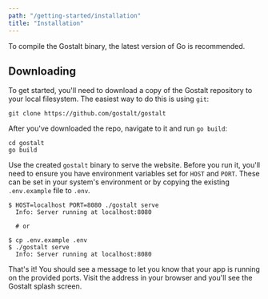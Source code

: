 ```yaml
---
path: "/getting-started/installation"
title: "Installation"
---
```


To compile the Gostalt binary, the latest version of Go is recommended.

## Downloading

To get started, you'll need to download a copy of the Gostalt repository
to your local filesystem. The easiest way to do this is using `git`:

```shell
git clone https://github.com/gostalt/gostalt
```

After you've downloaded the repo, navigate to it and run `go build`:

```shell
cd gostalt
go build
```

Use the created `gostalt` binary to serve the website. Before you
run it, you'll need to ensure you have environment variables set
for `HOST` and `PORT`. These can be set in your system's environment
or by copying the existing `.env.example` file to `.env`.

```shell
$ HOST=localhost PORT=8080 ./gostalt serve
  Info: Server running at localhost:8080

  # or

$ cp .env.example .env
$ ./gostalt serve
  Info: Server running at localhost:8080
```

That's it! You should see a message to let you know that your app
is running on the provided ports. Visit the address in your browser
and you'll see the Gostalt splash screen.
